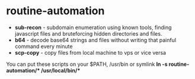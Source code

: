 # routine-automation

- **sub-recon** - subdomain enumeration using known tools, finding javascript files and bruteforcing hidden directories and files.
- **b64** - decode base64 strings and files without writing that painful command every minute
- **scp-copy** - copy files from local machine to vps or vice versa

You can put these scripts on your $PATH, /usr/bin or symlink __ln -s routine-automation/* /usr/local/bin/*__

